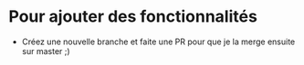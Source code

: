 # Pour ajouter des fonctionnalités
- Créez une nouvelle branche et faite une PR pour que je la merge ensuite sur master ;)

